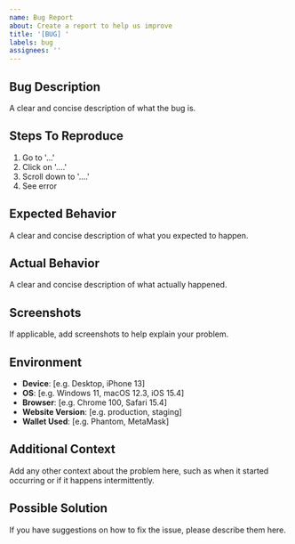 ```yaml
---
name: Bug Report
about: Create a report to help us improve
title: '[BUG] '
labels: bug
assignees: ''
---
```


## Bug Description
A clear and concise description of what the bug is.

## Steps To Reproduce
1. Go to '...'
2. Click on '....'
3. Scroll down to '....'
4. See error

## Expected Behavior
A clear and concise description of what you expected to happen.

## Actual Behavior
A clear and concise description of what actually happened.

## Screenshots
If applicable, add screenshots to help explain your problem.

## Environment
- **Device**: [e.g. Desktop, iPhone 13]
- **OS**: [e.g. Windows 11, macOS 12.3, iOS 15.4]
- **Browser**: [e.g. Chrome 100, Safari 15.4]
- **Website Version**: [e.g. production, staging]
- **Wallet Used**: [e.g. Phantom, MetaMask]

## Additional Context
Add any other context about the problem here, such as when it started occurring or if it happens intermittently.

## Possible Solution
If you have suggestions on how to fix the issue, please describe them here.
